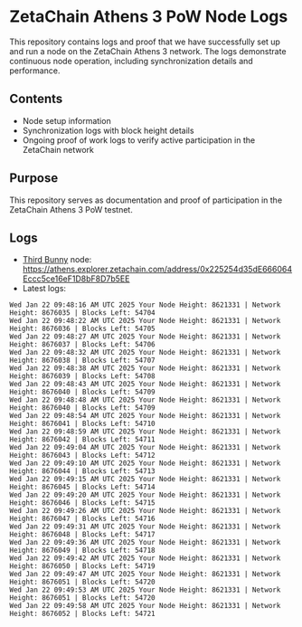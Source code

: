 # ZetaChain Athens 3 PoW Node Logs
This repository contains logs and proof that we have successfully set up and run a node on the ZetaChain Athens 3 network. The logs demonstrate continuous node operation, including synchronization details and performance.

## Contents
- Node setup information
- Synchronization logs with block height details
- Ongoing proof of work logs to verify active participation in the ZetaChain network

## Purpose
This repository serves as documentation and proof of participation in the ZetaChain Athens 3 PoW testnet.

## Logs

- [Third Bunny](https://thirdbunny.xyz/) node: https://athens.explorer.zetachain.com/address/0x225254d35dE666064Eccc5ce16eF1D8bF8D7b5EE
- Latest logs:
```
Wed Jan 22 09:48:16 AM UTC 2025 Your Node Height: 8621331 | Network Height: 8676035 | Blocks Left: 54704
Wed Jan 22 09:48:22 AM UTC 2025 Your Node Height: 8621331 | Network Height: 8676036 | Blocks Left: 54705
Wed Jan 22 09:48:27 AM UTC 2025 Your Node Height: 8621331 | Network Height: 8676037 | Blocks Left: 54706
Wed Jan 22 09:48:32 AM UTC 2025 Your Node Height: 8621331 | Network Height: 8676038 | Blocks Left: 54707
Wed Jan 22 09:48:38 AM UTC 2025 Your Node Height: 8621331 | Network Height: 8676039 | Blocks Left: 54708
Wed Jan 22 09:48:43 AM UTC 2025 Your Node Height: 8621331 | Network Height: 8676040 | Blocks Left: 54709
Wed Jan 22 09:48:48 AM UTC 2025 Your Node Height: 8621331 | Network Height: 8676040 | Blocks Left: 54709
Wed Jan 22 09:48:54 AM UTC 2025 Your Node Height: 8621331 | Network Height: 8676041 | Blocks Left: 54710
Wed Jan 22 09:48:59 AM UTC 2025 Your Node Height: 8621331 | Network Height: 8676042 | Blocks Left: 54711
Wed Jan 22 09:49:04 AM UTC 2025 Your Node Height: 8621331 | Network Height: 8676043 | Blocks Left: 54712
Wed Jan 22 09:49:10 AM UTC 2025 Your Node Height: 8621331 | Network Height: 8676044 | Blocks Left: 54713
Wed Jan 22 09:49:15 AM UTC 2025 Your Node Height: 8621331 | Network Height: 8676045 | Blocks Left: 54714
Wed Jan 22 09:49:20 AM UTC 2025 Your Node Height: 8621331 | Network Height: 8676046 | Blocks Left: 54715
Wed Jan 22 09:49:26 AM UTC 2025 Your Node Height: 8621331 | Network Height: 8676047 | Blocks Left: 54716
Wed Jan 22 09:49:31 AM UTC 2025 Your Node Height: 8621331 | Network Height: 8676048 | Blocks Left: 54717
Wed Jan 22 09:49:36 AM UTC 2025 Your Node Height: 8621331 | Network Height: 8676049 | Blocks Left: 54718
Wed Jan 22 09:49:42 AM UTC 2025 Your Node Height: 8621331 | Network Height: 8676050 | Blocks Left: 54719
Wed Jan 22 09:49:47 AM UTC 2025 Your Node Height: 8621331 | Network Height: 8676051 | Blocks Left: 54720
Wed Jan 22 09:49:53 AM UTC 2025 Your Node Height: 8621331 | Network Height: 8676051 | Blocks Left: 54720
Wed Jan 22 09:49:58 AM UTC 2025 Your Node Height: 8621331 | Network Height: 8676052 | Blocks Left: 54721
```
